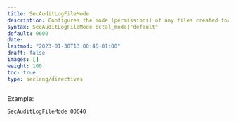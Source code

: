 ```yaml
---
title: SecAuditLogFileMode
description: Configures the mode (permissions) of any files created for concurrent audit logs using an octal mode (as used in chmod). See SecAuditLogDirMode for controlling the mode of created audit log directories.
syntax: SecAuditLogFileMode octal_mode|"default"
default: 0600
date: 
lastmod: "2023-01-30T13:00:45+01:00"
draft: false
images: []
weight: 100
toc: true
type: seclang/directives
---
```


Example:
```apache
SecAuditLogFileMode 00640
```

